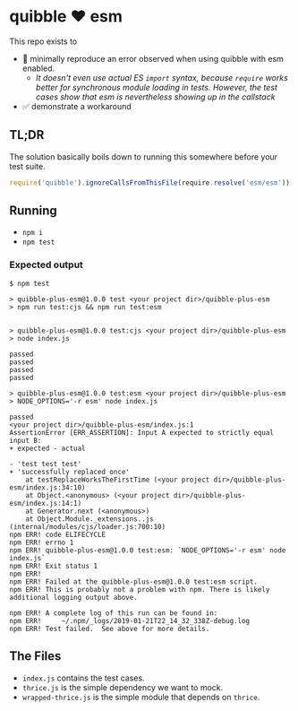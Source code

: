 # quibble :heart: esm

This repo exists to
- :thinking: minimally reproduce an error observed when using quibble with esm enabled.
  - *It doesn't even use actual ES `import` syntax, because `require` works better for synchronous module loading in tests. However, the test cases show that esm is nevertheless showing up in the callstack*
- :white_check_mark: demonstrate a workaround

## TL;DR

The solution basically boils down to running this somewhere before your test suite.

```js
require('quibble').ignoreCallsFromThisFile(require.resolve('esm/esm'))
```

## Running
- `npm i`
- `npm test`

### Expected output
```
$ npm test

> quibble-plus-esm@1.0.0 test <your project dir>/quibble-plus-esm
> npm run test:cjs && npm run test:esm


> quibble-plus-esm@1.0.0 test:cjs <your project dir>/quibble-plus-esm
> node index.js

passed
passed
passed
passed

> quibble-plus-esm@1.0.0 test:esm <your project dir>/quibble-plus-esm
> NODE_OPTIONS='-r esm' node index.js

passed
<your project dir>/quibble-plus-esm/index.js:1
AssertionError [ERR_ASSERTION]: Input A expected to strictly equal input B:
+ expected - actual

- 'test test test'
+ 'successfully replaced once'
    at testReplaceWorksTheFirstTime (<your project dir>/quibble-plus-esm/index.js:34:10)
    at Object.<anonymous> (<your project dir>/quibble-plus-esm/index.js:14:1)
    at Generator.next (<anonymous>)
    at Object.Module._extensions..js (internal/modules/cjs/loader.js:700:10)
npm ERR! code ELIFECYCLE
npm ERR! errno 1
npm ERR! quibble-plus-esm@1.0.0 test:esm: `NODE_OPTIONS='-r esm' node index.js`
npm ERR! Exit status 1
npm ERR! 
npm ERR! Failed at the quibble-plus-esm@1.0.0 test:esm script.
npm ERR! This is probably not a problem with npm. There is likely additional logging output above.

npm ERR! A complete log of this run can be found in:
npm ERR!     ~/.npm/_logs/2019-01-21T22_14_32_338Z-debug.log
npm ERR! Test failed.  See above for more details.
```

## The Files
- `index.js` contains the test cases.
- `thrice.js` is the simple dependency we want to mock.
- `wrapped-thrice.js` is the simple module that depends on `thrice`.
